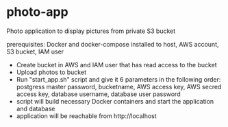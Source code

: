 # photo-app

Photo application to display pictures from private S3 bucket

prerequisites: Docker and docker-compose installed to host, AWS account, S3 bucket, IAM user

- Create bucket in AWS and IAM user that has read access to the bucket
- Upload photos to bucket
- Run "start_app.sh" script and give it 6 parameters in the following order: postgress master password, bucketname, AWS access key, AWS secred access    key, database username, database user password
- script will build necessary Docker containers and start the application and database
- application will be reachable from http://localhost
